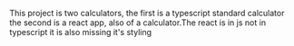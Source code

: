 This project is two calculators, the first is a typescript standard calculator
the second is a react app, also of a calculator.The react is in js not in typescript
it is also missing it's styling
